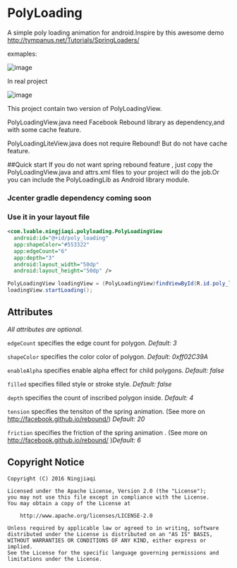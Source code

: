 # PolyLoading
A simple poly loading animation for android.Inspire by this awesome demo http://tympanus.net/Tutorials/SpringLoaders/

exmaples:

![image](https://github.com/qianlvable/PolyLoading/blob/framebuffer/all_ploy.gif)

In real project

![image](https://github.com/qianlvable/PolyLoading/blob/framebuffer/loading_Rx.gif)

This project contain two version of PolyLoadingView.

PolyLoadingView.java need Facebook Rebound library as dependency,and with some cache feature.

PolyLoadingLiteView.java does not require Rebound! But do not have cache feature.

##Quick start
If you do not want spring rebound feature , just copy the PolyLoadingView.java and attrs.xml files to your project will do the job.Or you can include the PolyLoadingLib as Android library module.
### Jcenter gradle dependency coming soon

### Use it in your layout file ###
```xml
<com.lvable.ningjiaqi.polyloading.PolyLoadingView
  android:id="@+id/poly_loading"
  app:shapeColor="#553322"
  app:edgeCount="6"
  app:depth="3"
  android:layout_width="50dp"
  android:layout_height="50dp" />
```

```Java
PolyLoadingView loadingView = (PolyLoadingView)findViewById(R.id.poly_loading);
loadingView.startLoading();
```

## Attributes ##

*All attributes are optional.*

`edgeCount` specifies the edge count for polygon. *Default: 3*

`shapeColor` specifies the color color of polygon. *Default: 0xff02C39A*

`enableAlpha` specifies enable alpha effect for child polygons. *Default: false*

`filled` specifies filled style or stroke style. *Default: false*

`depth` specifies the count of inscribed polygon inside. *Default: 4*

`tension` specifies the tensiton of the spring animation. (See more on http://facebook.github.io/rebound/) *Default: 20*

`friction` specifies the friction of the spring animation . (See more on http://facebook.github.io/rebound/ )*Default: 6*

## Copyright Notice ##
``` 
Copyright (C) 2016 Ningjiaqi

Licensed under the Apache License, Version 2.0 (the "License");
you may not use this file except in compliance with the License.
You may obtain a copy of the License at

    http://www.apache.org/licenses/LICENSE-2.0

Unless required by applicable law or agreed to in writing, software
distributed under the License is distributed on an "AS IS" BASIS,
WITHOUT WARRANTIES OR CONDITIONS OF ANY KIND, either express or implied.
See the License for the specific language governing permissions and
limitations under the License.
 ```
